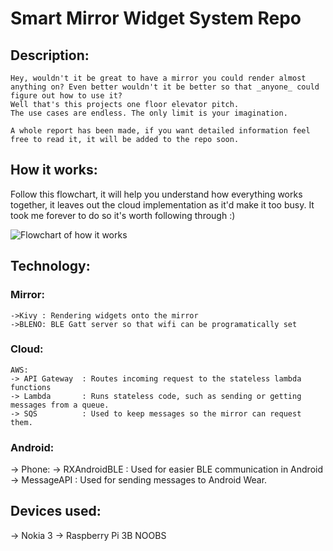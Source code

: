 # Smart Mirror Widget System Repo

## Description:
	Hey, wouldn't it be great to have a mirror you could render almost anything on? Even better wouldn't it be better so that _anyone_ could figure out how to use it?
	Well that's this projects one floor elevator pitch.
	The use cases are endless. The only limit is your imagination.
	
	A whole report has been made, if you want detailed information feel free to read it, it will be added to the repo soon.

## How it works:
Follow this flowchart, it will help you understand how everything works together, it leaves out the cloud implementation as it'd make it too busy.
It took me forever to do so it's worth following through :) 

![Flowchart of how it works](https://i.imgur.com/XdHa0vU.png)

## Technology:
### Mirror:
	->Kivy : Rendering widgets onto the mirror
	->BLENO: BLE Gatt server so that wifi can be programatically set

### Cloud:
	AWS:
	-> API Gateway	: Routes incoming request to the stateless lambda functions
	-> Lambda		: Runs stateless code, such as sending or getting messages from a queue.
	-> SQS			: Used to keep messages so the mirror can request them.
	
### Android:
-> Phone:
	-> RXAndroidBLE	: Used for easier BLE communication in Android
	-> MessageAPI	: Used for sending messages to Android Wear.
	


## Devices used:
-> Nokia 3
-> Raspberry Pi 3B NOOBS